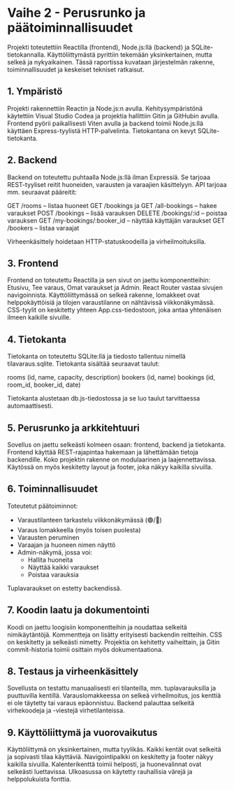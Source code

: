 # Vaihe 2 - Perusrunko ja päätoiminnallisuudet

Projekti toteutettiin Reactilla (frontend), Node.js:llä (backend) ja SQLite-tietokannalla. Käyttöliittymästä pyrittiin tekemään yksinkertainen, mutta selkeä ja nykyaikainen. Tässä raportissa kuvataan järjestelmän rakenne, toiminnallisuudet ja keskeiset tekniset ratkaisut.

## 1. Ympäristö

Projekti rakennettiin Reactin ja Node.js:n avulla. Kehitysympäristönä käytettiin Visual Studio Codea ja projektia hallittiin Gitin ja GitHubin avulla. Frontend pyörii paikallisesti Viten avulla ja backend toimii Node.js:llä käyttäen Express-tyylistä HTTP-palvelinta. Tietokantana on kevyt SQLite-tietokanta.

## 2. Backend

Backend on toteutettu puhtaalla Node.js:llä ilman Expressiä. Se tarjoaa REST-tyyliset reitit huoneiden, varausten ja varaajien käsittelyyn. API tarjoaa mm. seuraavat pääreitit:

GET /rooms – listaa huoneet
GET /bookings ja GET /all-bookings – hakee varaukset
POST /bookings – lisää varauksen
DELETE /bookings/:id – poistaa varauksen
GET /my-bookings/:booker_id – näyttää käyttäjän varaukset
GET /bookers – listaa varaajat

Virheenkäsittely hoidetaan HTTP-statuskoodeilla ja virheilmoituksilla.

## 3. Frontend

Frontend on toteutettu Reactilla ja sen sivut on jaettu komponentteihin: Etusivu, Tee varaus, Omat varaukset ja Admin. React Router vastaa sivujen navigoinnista. Käyttöliittymässä on selkeä rakenne, lomakkeet ovat helppokäyttöisiä ja tilojen varaustilanne on nähtävissä viikkonäkymässä. CSS-tyylit on keskitetty yhteen App.css-tiedostoon, joka antaa yhtenäisen ilmeen kaikille sivuille.

## 4. Tietokanta

Tietokanta on toteutettu SQLite:llä ja tiedosto tallentuu nimellä tilavaraus.sqlite. Tietokanta sisältää seuraavat taulut:

rooms (id, name, capacity, description)
bookers (id, name)
bookings (id, room_id, booker_id, date)

Tietokanta alustetaan db.js-tiedostossa ja se luo taulut tarvittaessa automaattisesti.

## 5. Perusrunko ja arkkitehtuuri

Sovellus on jaettu selkeästi kolmeen osaan: frontend, backend ja tietokanta. Frontend käyttää REST-rajapintaa hakemaan ja lähettämään tietoja backendille. Koko projektin rakenne on modulaarinen ja laajennettavissa. Käytössä on myös keskitetty layout ja footer, joka näkyy kaikilla sivuilla.

## 6. Toiminnallisuudet

Toteutetut päätoiminnot:

- Varaustilanteen tarkastelu viikkonäkymässä (🟢/🔴)
- Varaus lomakkeella (myös toisen puolesta)
- Varausten peruminen
- Varaajan ja huoneen nimen näyttö
- Admin-näkymä, jossa voi:
    - Hallita huoneita
    - Näyttää kaikki varaukset
    - Poistaa varauksia

Tuplavaraukset on estetty backendissä.

## 7. Koodin laatu ja dokumentointi

Koodi on jaettu loogisiin komponentteihin ja noudattaa selkeitä nimikäytäntöjä. Kommentteja on lisätty erityisesti backendin reitteihin. CSS on keskitetty ja selkeästi nimetty. Projektia on kehitetty vaiheittain, ja Gitin commit-historia toimii osittain myös dokumentaationa.

## 8. Testaus ja virheenkäsittely

Sovellusta on testattu manuaalisesti eri tilanteilla, mm. tuplavarauksilla ja puuttuvilla kentillä. Varauslomakkeessa on selkeä virheilmoitus, jos kenttiä ei ole täytetty tai varaus epäonnistuu. Backend palauttaa selkeitä virhekoodeja ja -viestejä virhetilanteissa.

## 9. Käyttöliittymä ja vuorovaikutus

Käyttöliittymä on yksinkertainen, mutta tyylikäs. Kaikki kentät ovat selkeitä ja sopivasti tilaa käyttäviä. Navigointipalkki on keskitetty ja footer näkyy kaikilla sivuilla. Kalenterikenttä toimii helposti, ja huonevalinnat ovat selkeästi luettavissa. Ulkoasussa on käytetty rauhallisia värejä ja helppolukuista fonttia.